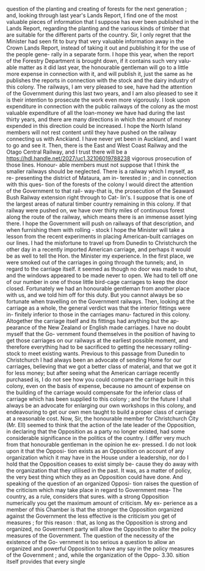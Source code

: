 question of the planting and creating of forests for the next generation ; and, looking through last year's Lands Report, I find one of the most valuable pieces of information that I suppose has ever been published in the Lands Report, regarding the planting and the various kinds of timber that are suitable for the different parts of the country. Sir, I only regret that the Minister had seen fit to bury that very valuable information away in the Crown Lands Report, instead of taking it out and publishing it for the use of the people gene- rally in a separate form. I hope this year, when the report of the Forestry Department is brought down, if it contains such very valu- able matter as it did last year, the honourable gentleman will go to a little more expense in connection with it, and will publish it, just the same as he publishes the reports in connection with the stock and the dairy industry of this colony. The railways, I am very pleased to see, have had the attention of the Government during this last two years, and I am also pleased to see it is their intention to prosecute the work even more vigorously. I look upon expenditure in connection with the public railways of the colony as the most valuable expenditure of all the loan-money we have had during the last thirty years, and there are many directions in which the amount of money expended in this direction could be increased. I hope the North Island members will not rest content until they have pushed on the railway connecting us with Anckiand. I have never yet been in Auckland, and I want to go and see it. Then, there is the East and West Coast Railway and the Otago Central Railway, and I trust there will be a https://hdl.handle.net/2027/uc1.32106019788238 vigorous prosecution of those lines. Honour- able members must not suppose that I think the smaller railways should be neglected. There is a railway which I myself, as re- presenting the district of Mataura, am in- terested in ; and in connection with this ques- tion of the forests of the colony I would direct the attention of the Government to that rail- way-that is, the prosecution of the Seaward Bush Railway extension right through to Cat- lin's. I suppose that is one of the largest areas of natural timber country remaining in this colony. If that railway were pushed on, we have over thirty miles of continuous forest along the route of the railway, which means there is an immense asset lying there. I hope the Government will push on railways of that description, and when furnishing them with rolling - stock I hope the Minister will take a lesson from the recent experiments in placing American-built carriages on our lines. I had the misfortune to travel up from Dunedin to Christchurch the other day in a recently imported American carriage, and perhaps it would be as well to tell the Hon. the Minister my experience. In the first place, we were smoked out of the carriages in going through the tunnels; and, in regard to the carriage itself. it seemed as though no door was made to shut, and the windows appeared to be made never to open. We had to tell off one of our number in one of those little bird-cage carriages to keep the door closed. Fortunately we had an honourable gentleman from another place with us, and we told him off for this duty. But you cannot always be so fortunate when travelling on the Government railways. Then, looking at the carriage as a whole, the general verdict was that the interior fittings were in- finitely inferior to those in the carriages manu- factured in this colony. Altogether the carriage itself and its fittings had anything but the ap- pearance of the New Zealand or English made carriages. I have no doubt myself that the Go- vernment found themselves in the position of having to get those carriages on our railways at the earliest possible moment, and therefore everything had to be sacrificed to getting the necessary rolling-stock to meet existing wants. Previous to this passage from Dunedin to Christchurch I had always been an advocate of sending Home for our carriages, believing that we got a better class of material, and that we got it for less money; but after seeing what the American carriage recently purchased is, I do not see how you could compare the carriage built in this colony, even on the basis of expense, because no amount of expense on the building of the carriage would compensate for the inferior class of carriage which has been supplied to this colony ; and for the future I shall always be an advocate for enlarging our own workshops in this colony, and endeavouring to get our own men taught to build a proper class of carriage at a reasonable cost. Now, Sir, the honourable member for Christchurch City (Mr. Ell) seemed to think that the action of the late leader of the Opposition, in declaring that the Opposition as a party no longer existed, had some considerable significance in the politics of the country. I differ very much from that honourable gentleman in the opinion he ex- pressed. I do not look upon it that the Opposi- tion exists as an Opposition on account of any organization which it may have in the House under a leadership, nor do I hold that the Opposition ceases to exist simply be- cause they do away with the organization that they utilised in the past. It was, as a matter of policy, the very best thing which they as an Opposition could have done. And speaking of the question of an organized Opposi- tion raises the question of the criticism which may take place in regard to Government mea- The country, as a rule, considers that sures. with a strong Opposition numerically you get the maximum amount of criticism. My ex- perience as a member of this Chamber is that the stronger the Opposition organized against the Government the less effective is the criticism you get of measures ; for this reason : that, as long as the Opposition is strong and organized, no Government party will allow the Opposition to alter the policy measures of the Government. The question of the necessity of the existence of the Go- vernment is too serious a question to allow an organized and powerful Opposition to have any say in the policy measures of the Government ; and, while the organization of the Oppo- 3.30. sition itself provides that every single 